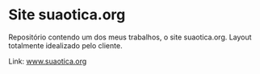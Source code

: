 # Site suaotica.org

Repositório contendo um dos meus trabalhos, o site suaotica.org. Layout totalmente idealizado pelo cliente. 

Link: www.suaotica.org
